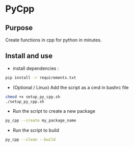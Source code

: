 # PyCpp

## Purpose

Create functions in cpp for python in minutes.

## Install and use

- install dependencies :

```sh
pip install -r requirements.txt
```

- (Optional / Linux) Add the script as a cmd in bashrc file

```sh
chmod +x setup_py_cpp.sh
./setup_py_cpp.sh
```

- Run the script to create a new package

```sh
py_cpp --create my_package_name
```

- Run the script to build

```sh
py_cpp --clean --build
```
